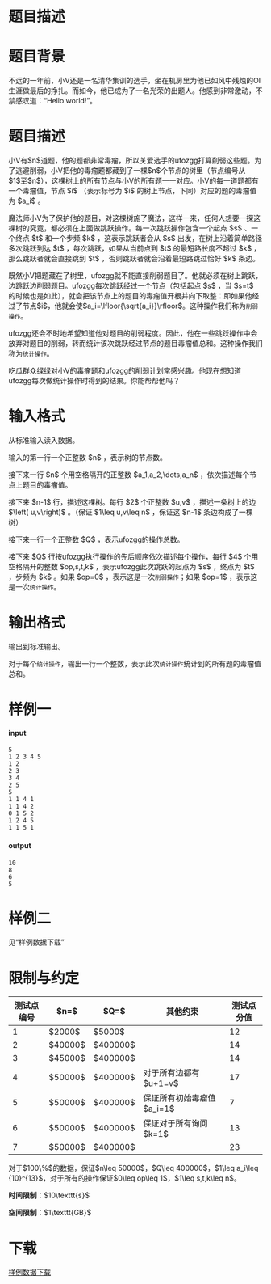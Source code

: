 # 题目描述


# 题目背景


<p>不远的一年前，小V还是一名清华集训的选手，坐在机房里为他已如风中残烛的OI生涯做最后的挣扎。而如今，他已成为了一名光荣的出题人。他感到非常激动，不禁感叹道：“Hello world!”。</p>

# 题目描述


<p>小V有$n$道题，他的题都非常毒瘤，所以关爱选手的ufozgg打算削弱这些题。为了逃避削弱，小V把他的毒瘤题都藏到了一棵$n$个节点的树里（节点编号从$1$至$n$），这棵树上的所有节点与小V的所有题一一对应。小V的每一道题都有一个毒瘤值，节点 $i$ （表示标号为 $i$ 的树上节点，下同）对应的题的毒瘤值为 $a_i$ 。</p>
<p>魔法师小V为了保护他的题目，对这棵树施了魔法，这样一来，任何人想要一探这棵树的究竟，都必须在上面做跳跃操作。每一次跳跃操作包含一个起点 $s$ 、一个终点 $t$ 和一个步频 $k$ ，这表示跳跃者会从 $s$ 出发，在树上沿着简单路径多次跳跃到达 $t$ ，每次跳跃，如果从当前点到 $t$ 的最短路长度不超过 $k$ ，那么跳跃者就会直接跳到 $t$ ，否则跳跃者就会沿着最短路跳过恰好 $k$ 条边。</p>
<p>既然小V把题藏在了树里，ufozgg就不能直接削弱题目了。他就必须在树上跳跃，边跳跃边削弱题目。ufozgg每次跳跃经过一个节点（包括起点 $s$ ，当 $s=t$ 的时候也是如此），就会把该节点上的题目的毒瘤值开根并向下取整：即如果他经过了节点$i$，他就会使$a_i=\lfloor{\sqrt{a_i}}\rfloor$。这种操作我们称为<code>削弱操作</code>。</p>
<p>ufozgg还会不时地希望知道他对题目的削弱程度。因此，他在一些跳跃操作中会放弃对题目的削弱，转而统计该次跳跃经过节点的题目毒瘤值总和。这种操作我们称为<code>统计操作</code>。</p>
<p>吃瓜群众绿绿对小V的毒瘤题和ufozgg的削弱计划常感兴趣。他现在想知道ufozgg每次做统计操作时得到的结果。你能帮帮他吗？</p>

# 输入格式


<p>从标准输入读入数据。</p>
<p>输入的第一行一个正整数 $n$ ，表示树的节点数。</p>
<p>接下来一行 $n$ 个用空格隔开的正整数 $a_1,a_2,\dots,a_n$ ，依次描述每个节点上题目的毒瘤值。</p>
<p>接下来 $n-1$ 行，描述这棵树。每行 $2$ 个正整数 $u,v$ ，描述一条树上的边 $\left( u,v\right)$ 。（保证 $1\leq u,v\leq n$ ，保证这 $n-1$ 条边构成了一棵树）</p>
<p>接下来一行一个正整数 $Q$ ，表示ufozgg的操作总数。</p>
<p>接下来 $Q$ 行按ufozgg执行操作的先后顺序依次描述每个操作，每行 $4$ 个用空格隔开的整数 $op,s,t,k$ ，表示ufozgg此次跳跃的起点为 $s$ ，终点为 $t$ ，步频为 $k$ 。如果 $op=0$ ，表示这是一次<code>削弱操作</code>；如果 $op=1$ ，表示这是一次<code>统计操作</code>。</p>

# 输出格式


<p>输出到标准输出。</p>
<p>对于每个<code>统计操作</code>，输出一行一个整数，表示此次<code>统计操作</code>统计到的所有题的毒瘤值总和。</p>

# 样例一


<h4>input</h4>
<pre><code class="sh_plain">5
1 2 3 4 5
1 2
2 3
3 4
2 5
5
1 1 4 1
1 1 4 2
0 1 5 2
1 2 4 5
1 1 5 1</code></pre>
<h4>output</h4>
<pre><code class="sh_plain">10
8
6
5</code></pre>

# 样例二


<p>见“样例数据下载”</p>

# 限制与约定


<table class="table table-bordered table-text-center table-vertical-middle"><thead><tr><th rowspan="1">测试点编号</th><th rowspan="1">$n=$</th><th rowspan="1">$Q=$</th><th rowspan="1">其他约束</th><th rowspan="1">测试点分值</th></tr></thead><tbody><tr><td rowspan="1">1</td><td rowspan="1">$2000$</td><td rowspan="1">$5000$</td><td rowspan="1"></td><td rowspan="1">12</td></tr><tr><td rowspan="1">2</td><td rowspan="1">$40000$</td><td rowspan="1">$400000$</td><td rowspan="1"></td><td rowspan="1">14</td></tr><tr><td rowspan="1">3</td><td rowspan="1">$45000$</td><td rowspan="1">$400000$</td><td rowspan="1"></td><td rowspan="1">14</td></tr><tr><td rowspan="1">4</td><td rowspan="1">$50000$</td><td rowspan="1">$400000$</td><td rowspan="1">对于所有边都有$u+1=v$</td><td rowspan="1">17</td></tr><tr><td rowspan="1">5</td><td rowspan="1">$50000$</td><td rowspan="1">$400000$</td><td rowspan="1">保证所有初始毒瘤值$a_i=1$</td><td rowspan="1">7</td></tr><tr><td rowspan="1">6</td><td rowspan="1">$50000$</td><td rowspan="1">$400000$</td><td rowspan="1">保证对于所有询问$k=1$</td><td rowspan="1">13</td></tr><tr><td rowspan="1">7</td><td rowspan="1">$50000$</td><td rowspan="1">$400000$</td><td rowspan="1"></td><td rowspan="1">23</td></tr></tbody></table><p>对于$100\%$的数据，保证$n\leq 50000$，$Q\leq 400000$，$1\leq a_i\leq {10}^{13}$，对于所有的操作保证$0\leq op\leq 1$，$1\leq s,t,k\leq n$。</p>
<p><strong>时间限制</strong>：$10\texttt{s}$</p>
<p><strong>空间限制</strong>：$1\texttt{GB}$</p>

# 下载


<p><a href="/download.php?type=problem&amp;id=337">样例数据下载</a></p>
